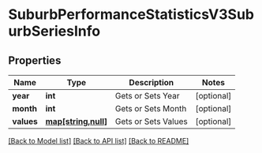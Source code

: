 # SuburbPerformanceStatisticsV3SuburbSeriesInfo

## Properties
Name | Type | Description | Notes
------------ | ------------- | ------------- | -------------
**year** | **int** | Gets or Sets Year | [optional] 
**month** | **int** | Gets or Sets Month | [optional] 
**values** | [**map[string,null]**](.md) | Gets or Sets Values | [optional] 

[[Back to Model list]](../../README.md#documentation-for-models) [[Back to API list]](../../README.md#documentation-for-api-endpoints) [[Back to README]](../../README.md)

